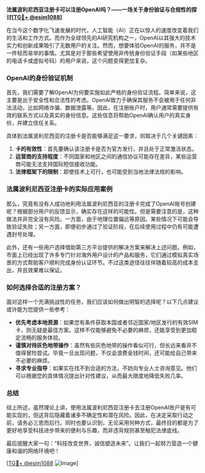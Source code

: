 **法属波利尼西亚注册卡可以注册OpenAI吗？——一场关于身份验证与合规性的探讨[[TG💪+ @esim1088](https://t.me/s/esim1088)]**

在当今这个数字化飞速发展的时代，人工智能（AI）正在以惊人的速度改变着我们的生活和工作方式。而作为全球领先的AI研究机构之一，OpenAI以其强大的技术实力和创新成果吸引了无数用户的关注。然而，想要体验OpenAI的服务，并不是一件轻而易举的事情。尤其是对于那些希望使用非传统身份验证手段（如某些地区的电话卡或虚拟号码）的用户来说，这个问题变得更加复杂。

### OpenAI的身份验证机制

首先，我们需要了解OpenAI为何要实施如此严格的身份验证流程。简单来说，这主要是出于安全性和合法性的考虑。OpenAI致力于确保其服务不会被用于任何非法活动，比如网络诈骗、数据泄露等。因此，在注册账户时，用户通常需要提供有效的联系方式以及真实的身份信息。这些信息将帮助OpenAI确认用户的真实身份，并建立信任关系。

具体到法属波利尼西亚的注册卡是否能够满足这一要求，则取决于几个关键因素：

1. **卡的有效性**：首先要确认该注册卡是否为官方发行，并且处于正常激活状态。
2. **运营商的支持程度**：不同国家和地区之间的通信协议可能存在差异，某些运营商可能无法支持国际短信接收功能。
3. **法律框架下的限制**：即使技术上可行，也可能受到当地法律法规的影响。

### 法属波利尼西亚注册卡的实际应用案例

那么，究竟有没有人成功地利用法属波利尼西亚的注册卡完成了OpenAI账号创建呢？根据部分用户的反馈显示，确实存在这样的可能性。但是需要注意的是，这种做法并非完全没有风险。一方面，由于地理位置偏远等原因，某些情况下可能会导致验证失败；另一方面，即便初步通过了验证阶段，在后续使用过程中仍有可能遭遇封号处理。

此外，还有一些用户选择借助第三方平台提供的解决方案来解决上述问题。例如，市面上已经出现了许多专门针对海外用户设计的产品和服务，它们通过模拟真实场景的方式帮助客户顺利完成身份认证环节。不过这类途径往往伴随着较高的成本支出，并且效果难以保证。

### 如何选择合适的注册方案？

面对这样一个充满挑战性的任务，我们应该如何做出明智的选择呢？以下几点建议或许能为您提供一些参考：

- **优先考虑本地资源**：如果您有条件获取本国或者邻近国家/地区发行的有效SIM卡，则无疑是最佳方案。这样不仅能够避免不必要的麻烦，还能享受到更加稳定流畅的服务体验。
- **谨慎对待灰色地带操作**：虽然有些灰色地带的操作看似可行，但长远来看并不值得冒险尝试。毕竟一旦出现问题，不仅会浪费金钱时间，还可能给自己带来不必要的麻烦。
- **寻求专业指导**：如果实在找不到合适的方法，不妨向专业人士咨询意见。他们可以根据您的具体情况提出针对性建议，从而最大限度地降低失败几率。

### 总结

综上所述，虽然理论上讲，使用法属波利尼西亚注册卡去注册OpenAI账户是有可能实现的，但这背后隐藏着诸多不确定性和潜在风险。因此，在决定采取行动之前，请务必三思而后行。同时也要认识到，无论采用何种方式，最终目的都是为了更好地享受科技进步带来的便利与乐趣，而非违背规则甚至触犯法律底线。

最后提醒大家一句：“科技改变世界，诚信塑造未来”。让我们一起努力营造一个健康和谐的网络环境吧！

[[TG💪+ @esim1088](https://t.me/s/esim1088) ![Image](https://i.postimg.cc/4NQfJmqS/Snipaste-2025-05-13-00-14-12.png)]